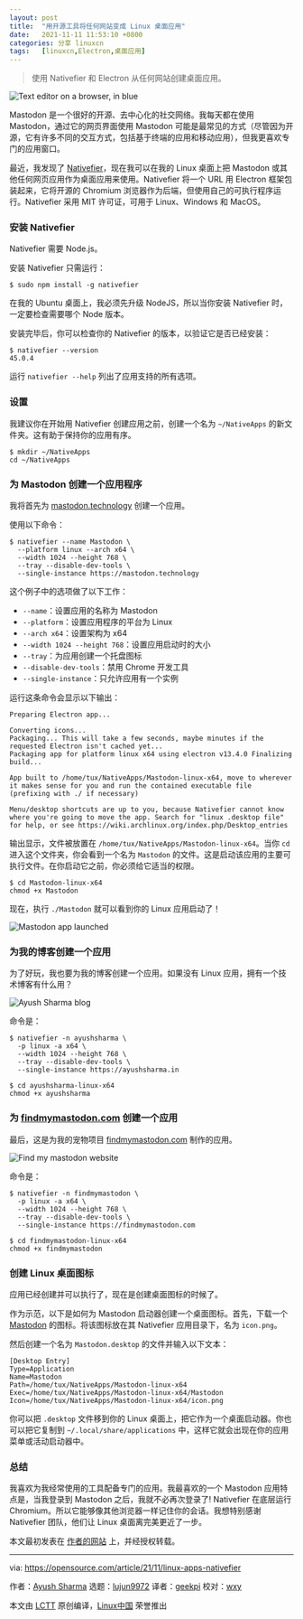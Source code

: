 ```yaml
---
layout: post
title:	"用开源工具将任何网站变成 Linux 桌面应用"
date:	2021-11-11 11:53:10 +0800 
categories:	分享 linuxcn 
tags:	[linuxcn,Electron,桌面应用]
---
```




> 
> 使用 Nativefier 和 Electron 从任何网站创建桌面应用。
> 
> 
> 


![](/Asserts/Images//attachment/album/202111/11/115302e25o5laz8sex5ea6.jpg "Text editor on a browser, in blue")


Mastodon 是一个很好的开源、去中心化的社交网络。我每天都在使用 Mastodon，通过它的网页界面使用 Mastodon 可能是最常见的方式（尽管因为开源，它有许多不同的交互方式，包括基于终端的应用和移动应用），但我更喜欢专门的应用窗口。


最近，我发现了 [Nativefier](https://github.com/nativefier/nativefier)，现在我可以在我的 Linux 桌面上把 Mastodon 或其他任何网页应用作为桌面应用来使用。Nativefier 将一个 URL 用 Electron 框架包装起来，它将开源的 Chromium 浏览器作为后端，但使用自己的可执行程序运行。Nativefier 采用 MIT 许可证，可用于 Linux、Windows 和 MacOS。


### 安装 Nativefier


Nativefier 需要 Node.js。


安装 Nativefier 只需运行：



```
$ sudo npm install -g nativefier

```

在我的 Ubuntu 桌面上，我必须先升级 NodeJS，所以当你安装 Nativefier 时，一定要检查需要哪个 Node 版本。


安装完毕后，你可以检查你的 Nativefier 的版本，以验证它是否已经安装：



```
$ nativefier --version
45.0.4

```

运行 `nativefier --help` 列出了应用支持的所有选项。


### 设置


我建议你在开始用 Nativefier 创建应用之前，创建一个名为 `~/NativeApps` 的新文件夹。这有助于保持你的应用有序。



```
$ mkdir ~/NativeApps
cd ~/NativeApps

```

### 为 Mastodon 创建一个应用程序


我将首先为 [mastodon.technology](https://mastodon.technology/) 创建一个应用。


使用以下命令：



```
$ nativefier --name Mastodon \
  --platform linux --arch x64 \
  --width 1024 --height 768 \
  --tray --disable-dev-tools \
  --single-instance https://mastodon.technology

```

这个例子中的选项做了以下工作：


* `--name`：设置应用的名称为 Mastodon
* `--platform`：设置应用程序的平台为 Linux
* `--arch x64`：设置架构为 x64
* `--width 1024 --height 768`：设置应用启动时的大小
* `--tray`：为应用创建一个托盘图标
* `--disable-dev-tools`：禁用 Chrome 开发工具
* `--single-instance`：只允许应用有一个实例


运行这条命令会显示以下输出：



```
Preparing Electron app...

Converting icons...
Packaging... This will take a few seconds, maybe minutes if the requested Electron isn't cached yet...
Packaging app for platform linux x64 using electron v13.4.0 Finalizing build...

App built to /home/tux/NativeApps/Mastodon-linux-x64, move to wherever it makes sense for you and run the contained executable file (prefixing with ./ if necessary)

Menu/desktop shortcuts are up to you, because Nativefier cannot know where you're going to move the app. Search for "linux .desktop file" for help, or see https://wiki.archlinux.org/index.php/Desktop_entries

```

输出显示，文件被放置在 `/home/tux/NativeApps/Mastodon-linux-x64`。当你 `cd` 进入这个文件夹，你会看到一个名为 `Mastodon` 的文件。这是启动该应用的主要可执行文件。在你启动它之前，你必须给它适当的权限。



```
$ cd Mastodon-linux-x64
chmod +x Mastodon

```

现在，执行 `./Mastodon` 就可以看到你的 Linux 应用启动了！


![Mastodon app launched](/Asserts/Images//attachment/album/202111/11/115312j6cfxlx9fl90tbje.png "Mastodon app launched")


### 为我的博客创建一个应用


为了好玩，我也要为我的博客创建一个应用。如果没有 Linux 应用，拥有一个技术博客有什么用？


![Ayush Sharma blog](/Asserts/Images//attachment/album/202111/11/115313r07k5ll6d2gmsm5l.png "Ayush Sharma blog")


命令是：



```
$ nativefier -n ayushsharma \
  -p linux -a x64 \
  --width 1024 --height 768 \
  --tray --disable-dev-tools \
  --single-instance https://ayushsharma.in

$ cd ayushsharma-linux-x64
chmod +x ayushsharma

```

### 为 [findmymastodon.com](http://findmymastodon.com) 创建一个应用


最后，这是为我的宠物项目 [findmymastodon.com](https://findmymastodon.com/) 制作的应用。


![Find my mastodon website](/Asserts/Images//attachment/album/202111/11/115313vdggkfxsk2wiyfb7.png "Find my mastodon website")


命令是：



```
$ nativefier -n findmymastodon \
  -p linux -a x64 \
  --width 1024 --height 768 \
  --tray --disable-dev-tools \
  --single-instance https://findmymastodon.com

$ cd findmymastodon-linux-x64
chmod +x findmymastodon

```

### 创建 Linux 桌面图标


应用已经创建并可以执行了，现在是创建桌面图标的时候了。


作为示范，以下是如何为 Mastodon 启动器创建一个桌面图标。首先，下载一个 [Mastodon](https://icons8.com/icons/set/mastodon) 的图标。将该图标放在其 Nativefier 应用目录下，名为 `icon.png`。


然后创建一个名为 `Mastodon.desktop` 的文件并输入以下文本：



```
[Desktop Entry]
Type=Application
Name=Mastodon
Path=/home/tux/NativeApps/Mastodon-linux-x64
Exec=/home/tux/NativeApps/Mastodon-linux-x64/Mastodon
Icon=/home/tux/NativeApps/Mastodon-linux-x64/icon.png

```

你可以把 `.desktop` 文件移到你的 Linux 桌面上，把它作为一个桌面启动器。你也可以把它复制到 `~/.local/share/applications` 中，这样它就会出现在你的应用菜单或活动启动器中。


### 总结


我喜欢为我经常使用的工具配备专门的应用。我最喜欢的一个 Mastodon 应用特点是，当我登录到 Mastodon 之后，我就不必再次登录了! Nativefier 在底层运行 Chromium。所以它能够像其他浏览器一样记住你的会话。我想特别感谢 Nativefier 团队，他们让 Linux 桌面离完美更近了一步。


本文最初发表在 [作者的网站](https://ayushsharma.in/2021/10/make-linux-apps-for-notion-mastodon-webapps-using-nativefier) 上，并经授权转载。




---


via: <https://opensource.com/article/21/11/linux-apps-nativefier>


作者：[Ayush Sharma](https://opensource.com/users/ayushsharma) 选题：[lujun9972](https://github.com/lujun9972) 译者：[geekpi](https://github.com/geekpi) 校对：[wxy](https://github.com/wxy)


本文由 [LCTT](https://github.com/LCTT/TranslateProject) 原创编译，[Linux中国](https://linux.cn/) 荣誉推出

